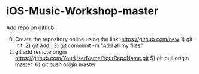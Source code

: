 # iOS-Music-Workshop-master

Add repo on github

0) Create the repository online using the link: https://github.com/new
1) git init 
2) git add. 
3) git commmit -m "Add all my files" 
4) git add remote origin https://github.com/YourUserName/YourRepoName.git
5) git pull origin master 
6) git push origin master

